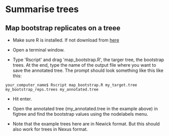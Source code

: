 # Summarise trees

## Map bootstrap replicates on a treee

- Make sure R is installed. If not download from [here](http://www.r-project.org)

- Open a terminal window.

- Type 'Rscript' and drag 'map_bootstrap.R', the targer tree, the bootstrap trees. At the end, type the name of the output file where you want to save the annotated tree. The prompt should look something like this like this:

```
your_computer_name$ Rscript map_bootstrap.R my_target.tree my_bootstrap_reps.trees my_annotated.tree
```

- Hit enter.

- Open the annotated tree (my_annotated.tree in the example above) in figtree and find the bootstrap values using the nodelabels menu.

- Note that the example trees here are in Newick format. But this should also work for trees in Nexus format.
